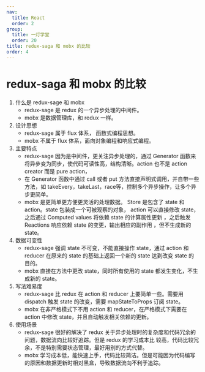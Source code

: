 ```yaml
---
nav:
  title: React
  order: 2
group:
  title: 一灯学堂
  order: 20
title: redux-saga 和 mobx 的比较
order: 4
---
```


# redux-saga 和 mobx 的比较

1. 什么是 redux-sage 和 mobx
   - redux-sage 是 redux 的一个异步处理的中间件。
   - mobx 是数据管理库，和 redux 一样。
2. 设计思想
   - redux-sage 属于 flux 体系， 函数式编程思想。
   - mobx 不属于 flux 体系，面向对象编程和响应式编程。
3. 主要特点
   - redux-sage 因为是中间件，更关注异步处理的，通过 Generator 函数来将异步变为同步，使代码可读性高，结构清晰。action 也不是 action creator 而是 pure action，
   - 在 Generator 函数中通过 call 或者 put 方法直接声明式调用，并自带一些方法，如 takeEvery，takeLast，race等，控制多个异步操作，让多个异步更简单。
   - mobx 是更简单更方便更灵活的处理数据。 Store 是包含了 state 和 action。state 包装成一个可被观察的对象， action 可以直接修改 state，之后通过 Computed values 将依赖 state 的计算属性更新 ，之后触发 Reactions 响应依赖 state 的变更，输出相应的副作用 ，但不生成新的 state。
4. 数据可变性
   - redux-sage 强调 state 不可变，不能直接操作 state，通过 action 和 reducer 在原来的 state 的基础上返回一个新的 state 达到改变 state 的目的。
   - mobx 直接在方法中更改 state，同时所有使用的 state 都发生变化，不生成新的 state。
5. 写法难易度
   - redux-sage 比 redux 在 action 和 reducer 上要简单一些。需要用 dispatch 触发 state 的改变，需要 mapStateToProps 订阅 state。
   - mobx 在非严格模式下不用 action 和 reducer，在严格模式下需要在 action 中修改 state，并且自动触发相关依赖的更新。
6. 使用场景
   - redux-sage 很好的解决了 redux 关于异步处理时的复杂度和代码冗余的问题，数据流向比较好追踪。但是 redux 的学习成本比 较高，代码比较冗余，不是特别需要状态管理，最好用别的方式代替。
   - mobx 学习成本低，能快速上手，代码比较简洁。但是可能因为代码编写的原因和数据更新时相对黑盒，导致数据流向不利于追踪。
